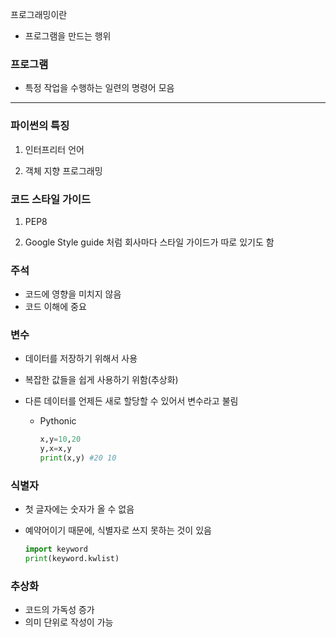 프로그래밍이란

- 프로그램을 만드는 행위

### 프로그램

- 특정 작업을 수행하는 일련의 명령어 모음

---

### 파이썬의 특징

1. 인터프리터 언어

2. 객체 지향 프로그래밍

### 코드 스타일 가이드

1. PEP8

2. Google Style guide 처럼 회사마다 스타일 가이드가 따로 있기도 함

### 주석

- 코드에 영향을 미치지 않음
- 코드 이해에 중요

### 변수

- 데이터를 저장하기 위해서 사용
- 복잡한 값들을 쉽게 사용하기 위함(추상화)
- 다른 데이터를 언제든 새로 할당할 수 있어서 변수라고 불림

  - Pythonic

    ```python
    x,y=10,20
    y,x=x,y
    print(x,y) #20 10
    ```

### 식별자

- 첫 글자에는 숫자가 올 수 없음
- 예약어이기 때문에, 식별자로 쓰지 못하는 것이 있음

  ```python
  import keyword
  print(keyword.kwlist)
  ```

### 추상화

- 코드의 가독성 증가
- 의미 단위로 작성이 가능
